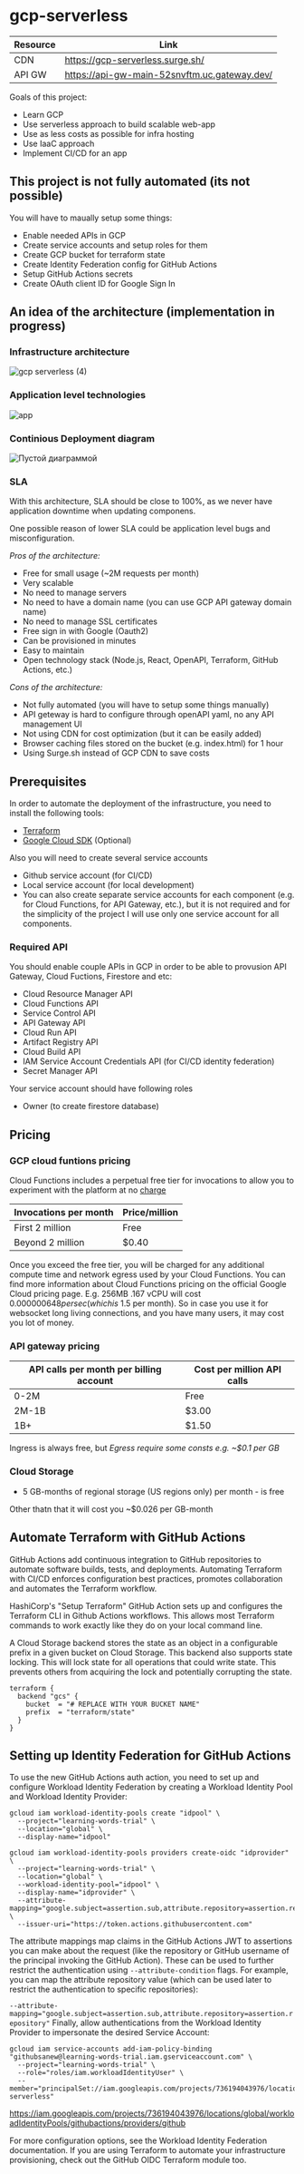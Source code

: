 # gcp-serverless

| Resource    | Link                                         |
|-------------|----------------------------------------------|
| CDN         | https://gcp-serverless.surge.sh/             |
| API GW      | https://api-gw-main-52snvftm.uc.gateway.dev/ |

Goals of this project:
 - Learn GCP
 - Use serverless approach to build scalable web-app
 - Use as less costs as possible for infra hosting
 - Use IaaC approach
 - Implement CI/CD for an app

## This project is not fully automated (its not possible)

You will have to maually setup some things:
 - Enable needed APIs in GCP
 - Create service accounts and setup roles for them
 - Create GCP bucket for terraform state
 - Create Identity Federation config for GitHub Actions
 - Setup GitHub Actions secrets
 - Create OAuth client ID for Google Sign In

## An idea of the architecture (implementation in progress)

### Infrastructure architecture
![gcp serverless (4)](https://user-images.githubusercontent.com/7352031/226208196-ed342d2c-c7df-48da-88bb-95c863d6db82.png)

### Application level technologies
![app](https://user-images.githubusercontent.com/7352031/227012552-0079ae0a-b6fd-47c6-91f7-6394ddd381f7.png)

### Continious Deployment diagram
![Пустой диаграммой](https://user-images.githubusercontent.com/7352031/227735085-b121c162-f890-4823-8221-0b7d720499b0.png)

### SLA
With this architecture, SLA should be close to 100%, as we never have application downtime when updating componens.

One possible reason of lower SLA could be application level bugs and misconfiguration.

*Pros of the architecture:*
 - Free for small usage (~2M requests per month)
 - Very scalable
 - No need to manage servers
 - No need to have a domain name (you can use GCP API gateway domain name)
 - No need to manage SSL certificates
 - Free sign in with Google (Oauth2)
 - Can be provisioned in minutes
 - Easy to maintain
 - Open technology stack (Node.js, React, OpenAPI, Terraform, GitHub Actions, etc.)

*Cons of the architecture:*
 - Not fully automated (you will have to setup some things manually)
 - API geteway is hard to configure through openAPI yaml, no any API management UI
 - Not using CDN for cost optimization (but it can be easily added)
 - Browser caching files stored on the bucket (e.g. index.html) for 1 hour 
 - Using Surge.sh instead of GCP CDN to save costs
 
## Prerequisites 

In order to automate the deployment of the infrastructure, you need to install the following tools:
 - [Terraform](https://www.terraform.io/downloads.html)
 - [Google Cloud SDK](https://cloud.google.com/sdk/docs/install) (Optional)

Also you will need to create several service accounts
 - Github service account (for CI/CD)
 - Local service account (for local development)
 - You can also create separate service accounts for each component (e.g. for Cloud Functions, for API Gateway, etc.), but it is not required and for the simplicity of the project I will use only one service account for all components.

### Required API

You should enable couple APIs in GCP in order to be able to provusion API Gateway, Cloud Fuctions, Firestore and etc:
 - Cloud Resource Manager API 
 - Cloud Functions API 	
 - Service Control API 	
 - API Gateway API 
 - Cloud Run API 
 - Artifact Registry API
 - Cloud Build API
 - IAM Service Account Credentials API (for CI/CD identity federation) 
 - Secret Manager API

Your service account should have following roles
 - Owner (to create firestore database)


## Pricing

### GCP cloud funtions pricing 

Cloud Functions includes a perpetual free tier for invocations to allow you to experiment with the platform at no [charge](https://cloud.google.com/functions/pricing#:~:text=Cloud%20Functions%20includes%20a%20perpetual,require%20a%20valid%20billing%20account.)

| Invocations per month	| Price/million |
|-----------------------|---------------|
| First 2 million	      | Free          |
| Beyond 2 million 	    | $0.40         |

Once you exceed the free tier, you will be charged for any additional compute time and network egress used by your Cloud Functions. You can find more information about Cloud Functions pricing on the official Google Cloud pricing page.
E.g. 256MB	.167 vCPU will cost $0.000000648 per sec (which is ~$1.5 per month). So in case you use it for websocket long living connections, and you have many users, it may cost you lot of money.

### API gateway pricing 

| API calls per month per billing account	| Cost per million API calls |
|-----------------------------------------|----------------------------|
| 0-2M	                                  | Free                       |
| 2M-1B 	                                | $3.00                      |
| 1B+ 	                                  | $1.50                      |

Ingress is always free, but *Egress require some consts e.g. ~$0.1 per GB*

### Cloud Storage

- 5 GB-months of regional storage (US regions only) per month - is free

Other thatn that it will cost you ~$0.026 per GB-month

## Automate Terraform with GitHub Actions

GitHub Actions add continuous integration to GitHub repositories to automate software builds, tests, and deployments. Automating Terraform with CI/CD enforces configuration best practices, promotes collaboration and automates the Terraform workflow.

HashiCorp's "Setup Terraform" GitHub Action sets up and configures the Terraform CLI in Github Actions workflows. This allows most Terraform commands to work exactly like they do on your local command line.

A Cloud Storage backend stores the state as an object in a configurable prefix in a given bucket on Cloud Storage. This backend also supports state locking. This will lock state for all operations that could write state. This prevents others from acquiring the lock and potentially corrupting the state.

```
terraform {
  backend "gcs" {
    bucket  = "# REPLACE WITH YOUR BUCKET NAME"
    prefix  = "terraform/state"
  }
}
```


## Setting up Identity Federation for GitHub Actions

To use the new GitHub Actions auth action, you need to set up and configure Workload Identity Federation by creating a Workload Identity Pool and Workload Identity Provider:

```shell
gcloud iam workload-identity-pools create "idpool" \
  --project="learning-words-trial" \
  --location="global" \
  --display-name="idpool"

gcloud iam workload-identity-pools providers create-oidc "idprovider" \
  --project="learning-words-trial" \
  --location="global" \
  --workload-identity-pool="idpool" \
  --display-name="idprovider" \
  --attribute-mapping="google.subject=assertion.sub,attribute.repository=assertion.repository" \
  --issuer-uri="https://token.actions.githubusercontent.com"
  ```

The attribute mappings map claims in the GitHub Actions JWT to assertions you can make about the request (like the repository or GitHub username of the principal invoking the GitHub Action). These can be used to further restrict the authentication using `--attribute-condition` flags. For example, you can map the attribute repository value (which can be used later to restrict the authentication to specific repositories):

`--attribute-mapping="google.subject=assertion.sub,attribute.repository=assertion.repository"`
Finally, allow authentications from the Workload Identity Provider to impersonate the desired Service Account:

```shell
gcloud iam service-accounts add-iam-policy-binding "githubsanew@learning-words-trial.iam.gserviceaccount.com" \
  --project="learning-words-trial" \
  --role="roles/iam.workloadIdentityUser" \
  --member="principalSet://iam.googleapis.com/projects/736194043976/locations/global/workloadIdentityPools/idpool/attribute.repository/vyshkov/gcp-serverless"
  ```
https://iam.googleapis.com/projects/736194043976/locations/global/workloadIdentityPools/githubactions/providers/github  

For more configuration options, see the Workload Identity Federation documentation. If you are using Terraform to automate your infrastructure provisioning, check out the GitHub OIDC Terraform module too.
